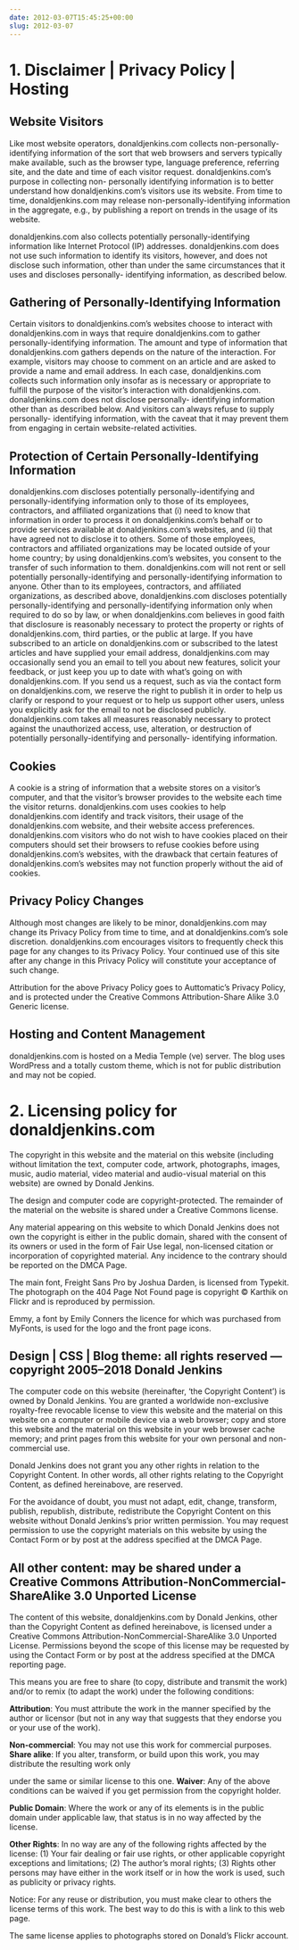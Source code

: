 ```yaml
---
date: 2012-03-07T15:45:25+00:00
slug: 2012-03-07
---
```


# **1. Disclaimer | Privacy Policy | Hosting**

## Website Visitors

Like most website operators, donaldjenkins.com collects non-personally-identifying information of the sort that web browsers and servers typically make available, such as the browser type, language preference, referring site, and the date and time of each visitor request. donaldjenkins.com’s purpose in collecting non- personally identifying information is to better understand how donaldjenkins.com’s visitors use its website. From time to time, donaldjenkins.com may release non-personally-identifying information in the aggregate, e.g., by publishing a report on trends in the usage of its website.

donaldjenkins.com also collects potentially personally-identifying information like Internet Protocol (IP) addresses. donaldjenkins.com does not use such information to identify its visitors, however, and does not disclose such information, other than under the same circumstances that it uses and discloses personally- identifying information, as described below.

## Gathering of Personally-Identifying Information

Certain visitors to donaldjenkins.com’s websites choose to interact with donaldjenkins.com in ways that require donaldjenkins.com to gather personally-identifying information. The amount and type of information that donaldjenkins.com gathers depends on the nature of the interaction. For example, visitors may choose to comment on an article and are asked to provide a name and email address. In each case, donaldjenkins.com collects such information only insofar as is necessary or appropriate to fulfill the purpose of the visitor’s interaction with donaldjenkins.com. donaldjenkins.com does not disclose personally- identifying information other than as described below. And visitors can always refuse to supply personally- identifying information, with the caveat that it may prevent them from engaging in certain website-related activities.

## Protection of Certain Personally-Identifying Information

donaldjenkins.com discloses potentially personally-identifying and personally-identifying information only to those of its employees, contractors, and affiliated organizations that (i) need to know that information in order to process it on donaldjenkins.com’s behalf or to provide services available at donaldjenkins.com’s websites, and (ii) that have agreed not to disclose it to others. Some of those employees, contractors and affiliated organizations may be located outside of your home country; by using donaldjenkins.com’s websites, you consent to the transfer of such information to them. donaldjenkins.com will not rent or sell potentially personally-identifying and personally-identifying information to anyone. Other than to its employees, contractors, and affiliated organizations, as described above, donaldjenkins.com discloses potentially personally-identifying and personally-identifying information only when required to do so by law, or when donaldjenkins.com believes in good faith that disclosure is reasonably necessary to protect the property or rights of donaldjenkins.com, third parties, or the public at large. If you have subscribed to an article on donaldjenkins.com or subscribed to the latest articles and have supplied your email address, donaldjenkins.com may occasionally send you an email to tell you about new features, solicit your feedback, or just keep you up to date with what’s going on with donaldjenkins.com. If you send us a request, such as via the contact form on donaldjenkins.com, we reserve the right to publish it in order to help us clarify or respond to your request or to help us support other users, unless you explicitly ask for the email to not be disclosed publicly. donaldjenkins.com takes all measures reasonably necessary to protect against the unauthorized access, use, alteration, or destruction of potentially personally-identifying and personally- identifying information.

## Cookies

A cookie is a string of information that a website stores on a visitor’s computer, and that the visitor’s browser provides to the website each time the visitor returns. donaldjenkins.com uses cookies to help donaldjenkins.com identify and track visitors, their usage of the donaldjenkins.com website, and their website access preferences. donaldjenkins.com visitors who do not wish to have cookies placed on their computers should set their browsers to refuse cookies before using donaldjenkins.com’s websites, with the drawback that certain features of donaldjenkins.com’s websites may not function properly without the aid of cookies.

## Privacy Policy Changes

Although most changes are likely to be minor, donaldjenkins.com may change its Privacy Policy from time to time, and at donaldjenkins.com’s sole discretion. donaldjenkins.com encourages visitors to frequently check this page for any changes to its Privacy Policy. Your continued use of this site after any change in this Privacy Policy will constitute your acceptance of such change.

Attribution for the above Privacy Policy goes to Auttomatic’s Privacy Policy, and is protected under the Creative Commons Attribution-Share Alike 3.0 Generic license.

## Hosting and Content Management

donaldjenkins.com is hosted on a Media Temple (ve) server. The blog uses WordPress and a totally custom theme, which is not for public distribution and may not be copied.

# 2. Licensing policy for donaldjenkins.com

The copyright in this website and the material on this website (including without limitation the text, computer code, artwork, photographs, images, music, audio material, video material and audio-visual material on this website) are owned by Donald Jenkins.

The design and computer code are copyright-protected. The remainder of the material on the website is shared under a Creative Commons license.

Any material appearing on this website to which Donald Jenkins does not own the copyright is either in the public domain, shared with the consent of its owners or used in the form of Fair Use legal, non-licensed citation or incorporation of copyrighted material. Any incidence to the contrary should be reported on the DMCA Page.

The main font, Freight Sans Pro by Joshua Darden, is licensed from Typekit. The photograph on the 404 Page Not Found page is copyright © Karthik on Flickr and is reproduced by permission.

Emmy, a font by Emily Conners the licence for which was purchased from MyFonts, is used for the logo and the front page icons.

## Design | CSS | Blog theme: all rights reserved — copyright 2005–2018 Donald Jenkins

The computer code on this website (hereinafter, ‘the Copyright Content’) is owned by Donald Jenkins. You are granted a worldwide non-exclusive royalty-free revocable license to view this website and the material on this website on a computer or mobile device via a web browser; copy and store this website and the material on this website in your web browser cache memory; and print pages from this website for your own personal and non-commercial use.

Donald Jenkins does not grant you any other rights in relation to the Copyright Content. In other words, all other rights relating to the Copyright Content, as defined hereinabove, are reserved.

For the avoidance of doubt, you must not adapt, edit, change, transform, publish, republish, distribute, redistribute the Copyright Content on this website without Donald Jenkins’s prior written permission. You may request permission to use the copyright materials on this website by using the Contact Form or by post at the address specified at the DMCA Page.

## All other content: may be shared under a Creative Commons Attribution-NonCommercial-ShareAlike 3.0 Unported License

The content of this website, donaldjenkins.com by Donald Jenkins, other than the Copyright Content as defined hereinabove, is licensed under a Creative Commons Attribution-NonCommercial-ShareAlike 3.0 Unported License. Permissions beyond the scope of this license may be requested by using the Contact Form or by post at the address specified at the DMCA reporting page.

This means you are free to share (to copy, distribute and transmit the work) and/or to remix (to adapt the work) under the following conditions:

**Attribution**: You must attribute the work in the manner specified by the author or licensor (but not in any way that suggests that they endorse you or your use of the work).

**Non-commercial**: You may not use this work for commercial purposes.
**Share alike**: If you alter, transform, or build upon this work, you may distribute the resulting work only

under the same or similar license to this one.
**Waiver**: Any of the above conditions can be waived if you get permission from the copyright holder.

**Public Domain**: Where the work or any of its elements is in the public domain under applicable law, that status is in no way affected by the license.

**Other Rights**: In no way are any of the following rights affected by the license: (1) Your fair dealing or fair use rights, or other applicable copyright exceptions and limitations; (2) The author’s moral rights; (3) Rights other persons may have either in the work itself or in how the work is used, such as publicity or privacy rights.

Notice: For any reuse or distribution, you must make clear to others the license terms of this work. The best way to do this is with a link to this web page.

The same license applies to photographs stored on Donald’s Flickr account.
